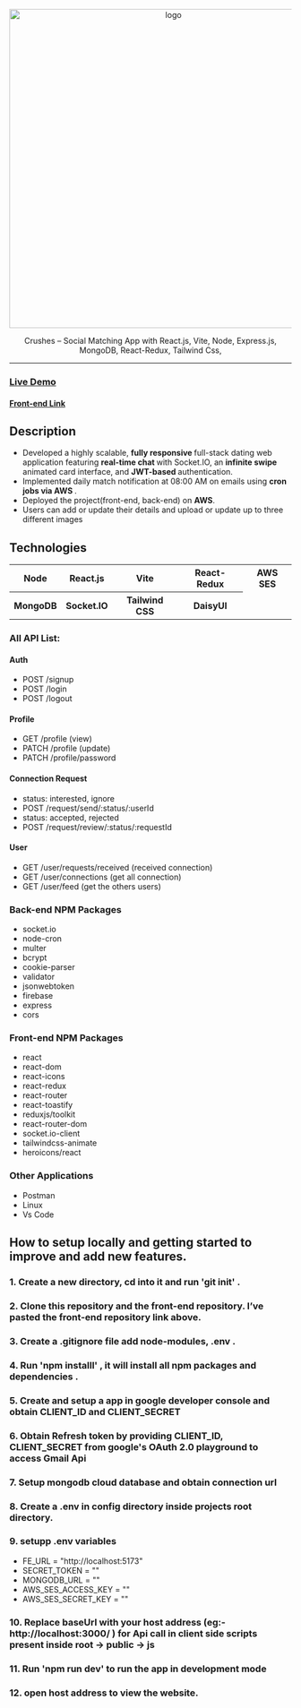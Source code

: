 <div align="center">

<img src="https://as2.ftcdn.net/v2/jpg/08/86/96/65/1000_F_886966555_GxPibnZhRyy3e1RBXhxpLtGwCOVKsVfY.jpg"
alt="logo" width="570" height="auto" />

  <p>
Crushes – Social Matching App with React.js, Vite, Node, Express.js, MongoDB, React-Redux, Tailwind Css, 
  </p>

</div>

<hr>
<h3> <a href= "https://crushes.in/" >Live Demo</a> </h3>
<h4> <a href= "https://github.com/Shubhashis-Roy/crushes-web" >Front-end Link</a> </h4>
<h2>Description</h2>

- Developed a highly scalable, <b> fully responsive </b> full-stack dating web application featuring <b> real-time chat </b>
  with Socket.IO, an <b> infinite swipe </b> animated card interface, and <b> JWT-based </b> authentication.
- Implemented daily match notification at 08:00 AM on emails using <b> cron jobs via AWS </b>.
- Deployed the project(front-end, back-end) on <b> AWS</b>.
- Users can add or update their details and upload or update up to three different images

<h2>Technologies</h2>
<table>
      <tbody>
        <tr>
          <th>Node</th>
          <th>React.js</th>
          <th>Vite</th>
           <th>React-Redux</th>
           <th>AWS SES</th>
        </tr>
          <tr>
           <th>MongoDB</th>
           <th>Socket.IO</th>
           <th>Tailwind CSS</th>
           <th>DaisyUI</th>
         </tr>
      </tbody>    
</table>

### <b> All API List: </b>

#### Auth

- POST /signup
- POST /login
- POST /logout

#### Profile

- GET /profile (view)
- PATCH /profile (update)
- PATCH /profile/password

#### Connection Request

- status: interested, ignore
- POST /request/send/:status/:userId
- status: accepted, rejected
- POST /request/review/:status/:requestId

#### User

- GET /user/requests/received (received connection)
- GET /user/connections (get all connection)
- GET /user/feed (get the others users)

### <b> Back-end NPM Packages </b>

- socket.io
- node-cron
- multer
- bcrypt
- cookie-parser
- validator
- jsonwebtoken
- firebase
- express
- cors

### <b> Front-end NPM Packages </b>

- react
- react-dom
- react-icons
- react-redux
- react-router
- react-toastify
- reduxjs/toolkit
- react-router-dom
- socket.io-client
- tailwindcss-animate
- heroicons/react

### Other Applications

- Postman
- Linux
- Vs Code

## How to setup locally and getting started to improve and add new features.

### 1. Create a new directory, cd into it and run 'git init' .

### 2. Clone this repository and the front-end repository. I’ve pasted the front-end repository link above.

### 3. Create a .gitignore file add node-modules, .env .

### 4. Run 'npm installl' , it will install all npm packages and dependencies .

### 5. Create and setup a app in google developer console and obtain CLIENT_ID and CLIENT_SECRET

### 6. Obtain Refresh token by providing CLIENT_ID, CLIENT_SECRET from google's OAuth 2.0 playground to access Gmail Api

### 7. Setup mongodb cloud database and obtain connection url

### 8. Create a .env in config directory inside projects root directory.

### 9. setupp .env variables

- FE_URL = "http://localhost:5173"
- SECRET_TOKEN = ""
- MONGODB_URL = ""
- AWS_SES_ACCESS_KEY = ""
- AWS_SES_SECRET_KEY = ""

### 10. Replace baseUrl with your host address (eg:- http://localhost:3000/ ) for Api call in client side scripts present inside root -> public -> js

### 11. Run 'npm run dev' to run the app in development mode

### 12. open host address to view the website.
